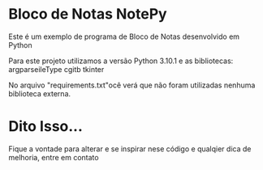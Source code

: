 # Bloco de Notas NotePy

Este é um exemplo de programa de Bloco de Notas desenvolvido em Python

Para este projeto utilizamos a versão Python 3.10.1 e as bibliotecas:
argparseileType
cgitb
tkinter

No arquivo "requirements.txt"ocê verá que não foram utilizadas nenhuma biblioteca externa.

# Dito Isso...

Fique a vontade para alterar e se inspirar nese código e qualqier dica de melhoria, entre em contato 